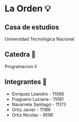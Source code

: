 # La Orden 💡

## Casa de estudios 
Universidad Tecnológica Nacional
## Catedra 📄
Programacion II
## Integrantes 📄

- Enriquez Leandro - 11066 
- Fragueiro Luciana - 11081 
- Navarrete Santiago - 11173 
- Ortiz Javier - 11186 
- Ortiz Nicolas - 9596 
